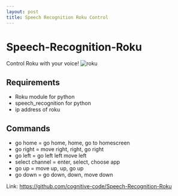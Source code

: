 ```yaml
---
layout: post
title: Speech Recognition Roku Control
---
```

# Speech-Recognition-Roku

Control Roku with your voice!
![roku](https://external-content.duckduckgo.com/iu/?u=http%3A%2F%2Foyster.ignimgs.com%2Fwordpress%2Fstg.ign.com%2F2017%2F10%2FRoku-ultra-hero.jpg&f=1&nofb=1)
## Requirements
- Roku module for python
- speech_recognition for python
- ip address of roku

## Commands

- go home = go home, home, go to homescreen
- go right = move right, right, go right
- go left = go left left move left
- select channel = enter, select, choose app
- go up = move up, up, go up
- go down = go down, down, move down

Link: https://github.com/cognitive-code/Speech-Recognition-Roku
